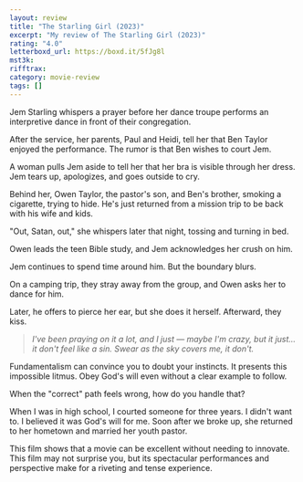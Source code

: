 ```yaml
---
layout: review
title: "The Starling Girl (2023)"
excerpt: "My review of The Starling Girl (2023)"
rating: "4.0"
letterboxd_url: https://boxd.it/5fJg8l
mst3k:
rifftrax:
category: movie-review
tags: []
---
```


Jem Starling whispers a prayer before her dance troupe performs an interpretive dance in front of their congregation.

After the service, her parents, Paul and Heidi, tell her that Ben Taylor enjoyed the performance. The rumor is that Ben wishes to court Jem.

A woman pulls Jem aside to tell her that her bra is visible through her dress. Jem tears up, apologizes, and goes outside to cry.

Behind her, Owen Taylor, the pastor's son, and Ben's brother, smoking a cigarette, trying to hide. He's just returned from a mission trip to be back with his wife and kids.

"Out, Satan, out," she whispers later that night, tossing and turning in bed.

Owen leads the teen Bible study, and Jem acknowledges her crush on him.

Jem continues to spend time around him. But the boundary blurs.

On a camping trip, they stray away from the group, and Owen asks her to dance for him.

Later, he offers to pierce her ear, but she does it herself. Afterward, they kiss.

<blockquote><i>I've been praying on it a lot, and I just — maybe I'm crazy, but it just… it don't feel like a sin. Swear as the sky covers me, it don't.</i></blockquote>

Fundamentalism can convince you to doubt your instincts. It presents this impossible litmus. Obey God's will even without a clear example to follow.

When the "correct" path feels wrong, how do you handle that?

When I was in high school, I courted someone for three years. I didn't want to. I believed it was God's will for me. Soon after we broke up, she returned to her hometown and married her youth pastor.

This film shows that a movie can be excellent without needing to innovate. This film may not surprise you, but its spectacular performances and perspective make for a riveting and tense experience.
